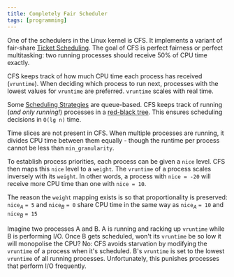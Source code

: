 ```yaml
---
title: Completely Fair Scheduler
tags: [programming]
---
```

One of the schedulers in the Linux kernel is CFS. It implements a variant of fair-share [Ticket Scheduling](https://john-rodewald.github.io/blog/Ticket-Scheduling). The goal of CFS is perfect fairness or perfect multitasking: two running processes should receive 50% of CPU time exactly.

CFS keeps track of how much CPU time each process has received (`vruntime`). When deciding which process to run next, processes with the lowest values for `vruntime` are preferred. `vruntime` scales with real time.

Some [Scheduling Strategies](https://john-rodewald.github.io/blog/Scheduling-Strategies) are queue-based. CFS keeps track of running (*and only running!*) processes in a [red-black tree](https://john-rodewald.github.io/blog/red-black-tree). This ensures scheduling decisions in `O(lg n)` time.

Time slices are not present in CFS. When multiple processes are running, it divides CPU time between them equally - though the runtime per process cannot be less than `min_granularity`. 

To establish process priorities, each process can be given a `nice` level. CFS then maps this `nice` level to a `weight`. The `vruntime` of a process scales inversely with its `weight`. In other words, a process with `nice = -20` will receive more CPU time than one with `nice = 10`. 

The reason the `weight` mapping exists is so that proportionality is preserved: 
`nice`$_A$ `= 5` and `nice`$_B$ `= 0`  share CPU time in the same way as `nice`$_A$ `= 10` and `nice`$_B$ `= 15`

Imagine two processes A and B. A is running and racking up `vruntime` while B is performing I/O. Once B gets scheduled, won't its `vruntime` be so low it will monopolise the CPU? No: CFS avoids starvation by modifying the `vruntime` of a process when it's scheduled. B's `vruntime` is set to the lowest `vruntime` of all running processes. Unfortunately, this punishes processes that perform I/O frequently. 